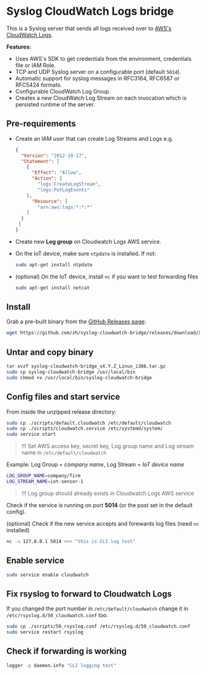 # Syslog CloudWatch Logs bridge

This is a Syslog server that sends all logs received over to [AWS's CloudWatch Logs](https://aws.amazon.com/cloudwatch/details/#log-monitoring).

**Features:**

* Uses AWS's SDK to get credentials from the environment, credentials file or IAM Role.
* TCP and UDP Syslog server on a configurable port (default `5014`).
* Automatic support for syslog messages in RFC3164, RFC6587 or RFC5424 formats.
* Configurable CloudWatch Log Group.
* Creates a new CloudWatch Log Stream on each invocation which is persisted runtime of the server.


## Pre-requirements

* Create an IAM user that can create Log Streams and Logs e.g.

  ```json
  {
    "Version": "2012-10-17",
    "Statement": [
      {
        "Effect": "Allow",
        "Action": [
          "logs:CreateLogStream",
          "logs:PutLogEvents"
      ],
        "Resource": [
          "arn:aws:logs:*:*:*"
      ]
    }
   ]
  }
  ```

* Create new **Log group** on Cloudwatch Logs AWS service.
* On the IoT device, make sure `ntpdate` is installed. If not:

  ```bash
  sudo apt-get install ntpdate
  ```

* (optional) On the IoT device, install `nc` if you want to test forwarding files

  ```bash
  sudo apt-get install netcat
  ```

## Install

Grab a pre-built binary from the [GitHub Releases page](https://github.com/zh/syslog-cloudwatch-bridge/releases):

  ```bash
  wget https://github.com/zh/syslog-cloudwatch-bridge/releases/download/X.Y.Z/syslog-cloudwatch-bridge_vX.Y.Z_Linux_i386.tar.gz
  ```

## Untar and copy binary

  ```bash
  tar xvzf syslog-cloudwatch-bridge_vX.Y.Z_Linux_i386.tar.gz
  sudo cp syslog-cloudwatch-bridge /usr/local/bin
  sudo chmod +x /usr/local/bin/syslog-cloudwatch-bridge

  ```

## Config files and start service

From inside the unzipped release directory:

  ```bash
  sudo cp ./scripts/default.cloudwatch /etc/default/cloudwatch
  sudo cp ./scripts/cloudwatch.service /etc/systemd/system/
  sudo service start
  ```

>!!! Set AWS access key, secret key, Log group name and Log stream name in `/etc/default/cloudwatch`

Example: Log Group = *company name*, Log Stream = *IoT device name*

  ```bash
  LOG_GROUP_NAME=company/firm
  LOG_STREAM_NAME=iot-sensor-1
  ```

>!!! Log group should already exists in Cloudwatch Logs AWS service

Check if the service is running on port **5014** (or the post set in the default config).

(optional) Check if the new service accepts and forewards log files (need `nc` installed)

  ```bash
  nc -u 127.0.0.1 5014 <<< "this is CLI log test"

  ```

## Enable service

  ```bash
  sudo service enable cloudwatch
  ```

## Fix rsyslog to forward to Cloudwatch Logs

If you changed the port number in `/etc/default/cloudwatch` change it in `/etc/rsyslog.d/50_cloudwatch.conf` too.


  ```bash
  sudo cp ./scripts/50_rsyslog.conf /etc/rsyslog.d/50_cloudwatch.conf
  sudo service restart rsyslog
  ```

## Check if forwarding is working

  ```bash
  logger -p daemon.info "CLI logging test"
  ```
